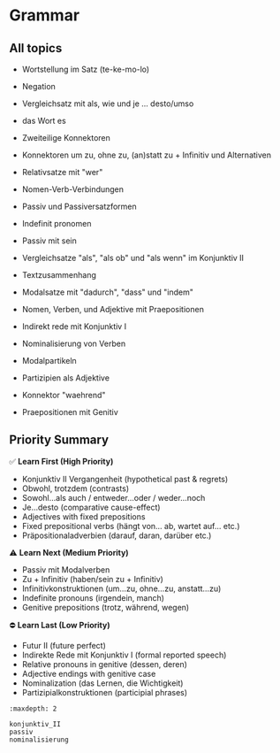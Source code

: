 # Grammar

## All topics

- Wortstellung im Satz (te-ke-mo-lo)
- Negation

- Vergleichsatz mit als, wie und je ... desto/umso
- das Wort es

- Zweiteilige Konnektoren
- Konnektoren um zu, ohne zu, (an)statt zu + Infinitiv und Alternativen

- Relativsatze mit "wer"
- Nomen-Verb-Verbindungen

- Passiv und Passiversatzformen
- Indefinit pronomen

- Passiv mit sein
- Vergleichsatze "als", "als ob" und "als wenn" im Konjunktiv II

- Textzusammenhang
- Modalsatze mit "dadurch", "dass" und "indem"

- Nomen, Verben, und Adjektive mit Praepositionen
- Indirekt rede mit Konjunktiv I

- Nominalisierung von Verben
- Modalpartikeln

- Partizipien als Adjektive
- Konnektor "waehrend"
- Praepositionen mit Genitiv

## Priority Summary

✅ **Learn First (High Priority)**

- Konjunktiv II Vergangenheit (hypothetical past & regrets)
- Obwohl, trotzdem (contrasts)
- Sowohl…als auch / entweder…oder / weder…noch
- Je…desto (comparative cause-effect)
- Adjectives with fixed prepositions
- Fixed prepositional verbs (hängt von… ab, wartet auf… etc.)
- Präpositionaladverbien (darauf, daran, darüber etc.)

⚠️ **Learn Next (Medium Priority)**

- Passiv mit Modalverben
- Zu + Infinitiv (haben/sein zu + Infinitiv)
- Infinitivkonstruktionen (um…zu, ohne…zu, anstatt…zu)
- Indefinite pronouns (irgendein, manch)
- Genitive prepositions (trotz, während, wegen)

⛔ **Learn Last (Low Priority)**

- Futur II (future perfect)
- Indirekte Rede mit Konjunktiv I (formal reported speech)
- Relative pronouns in genitive (dessen, deren)
- Adjective endings with genitive case
- Nominalization (das Lernen, die Wichtigkeit)
- Partizipialkonstruktionen (participial phrases)

<!-- high_priority -->
<!-- medium_priority -->
<!-- low_priority -->
```{toctree}
:maxdepth: 2

konjunktiv_II
passiv
nominalisierung

```
